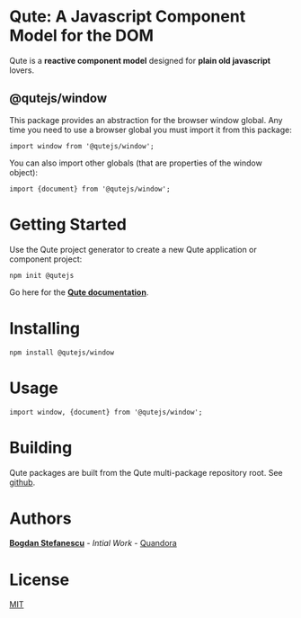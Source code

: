 # Qute: A Javascript Component Model for the DOM

Qute is a **reactive component model** designed for **plain old javascript** lovers.

## @qutejs/window

This package provides an abstraction for the browser window global. Any time you need to use a browser global you must import it from this package:

```
import window from '@qutejs/window';
```

You can also import other globals (that are properties of the window object):

```
import {document} from '@qutejs/window';
```

# Getting Started

Use the Qute project generator to create a new Qute application or component project:

```
npm init @qutejs
```

Go here for the **[Qute documentation](https://qutejs.org)**.

# Installing

```
npm install @qutejs/window
```

# Usage

```
import window, {document} from '@qutejs/window';
```

# Building

Qute packages are built from the Qute multi-package repository root.
See [github](https://github.com/bstefanescu/qutejs).

# Authors

**[Bogdan Stefanescu](mailto:bogdan@quandora.com)** - *Intial Work* - [Quandora](https://quandora.com)

# License

[MIT](LICENSE)

